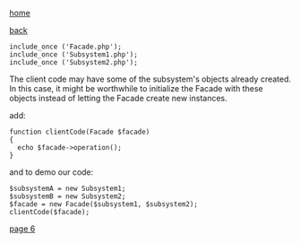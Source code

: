 [home](./page01.md)

[back](./page04.md)

```
include_once ('Facade.php');
include_once ('Subsystem1.php');
include_once ('Subsystem2.php');
```

The client code may have some of the subsystem's objects already created. In this case, it might be worthwhile to initialize the Facade with these objects instead of letting the Facade create new instances.

add:

```
function clientCode(Facade $facade)
{
  echo $facade->operation();
}
```

and to demo our code:

```
$subsystemA = new Subsystem1;
$subsystemB = new Subsystem2;
$facade = new Facade($subsystem1, $subsystem2);
clientCode($facade);
```



[page 6](./page06.md)
